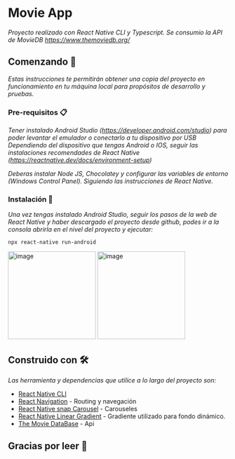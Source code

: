 # Movie App

_Proyecto realizado con React Native CLI y Typescript. Se consumio la API de MovieDB https://www.themoviedb.org/_

## Comenzando 🚀

_Estas instrucciones te permitirán obtener una copia del proyecto en funcionamiento en tu máquina local para propósitos de desarrollo y pruebas._


### Pre-requisitos 📋

_Tener instalado Android Studio (https://developer.android.com/studio) para poder levantar el emulador o conectarlo a tu dispositivo por USB_
_Dependiendo del dispositivo que tengas Android o IOS, seguir las instalaciones recomendades de React Native (https://reactnative.dev/docs/environment-setup)_

_Deberas instalar Node JS, Chocolatey y configurar las variables de entorno (Windows Control Panel). Siguiendo las instrucciones de React Native._


### Instalación 🔧

_Una vez tengas instalado Android Studio, seguir los pasos de la web de React Native y haber descargado el proyecto desde github, podes ir a la consola abrirla en el nivel del proyecto y ejecutar:_


```
npx react-native run-android
```

<img width="200" alt="image" src="https://user-images.githubusercontent.com/49825382/226664740-c74d6fed-b822-4500-a9d9-caac7772389a.png">   <img width="200" alt="image" src="https://user-images.githubusercontent.com/49825382/226664914-aa62621b-e7be-4ca1-8fad-e027e782bdf9.png">

## Construido con 🛠️

_Las herramienta y dependencias que utilice a lo largo del proyecto son:_

* [React Native CLI](https://reactnative.dev/docs/getting-started)
* [React Navigation](https://reactnavigation.org/) - Routing y navegación
* [React Native snap Carousel](https://www.npmjs.com/package/react-native-snap-carousel) - Carouseles
* [React Native Linear Gradient](https://github.com/react-native-linear-gradient/react-native-linear-gradient) - Gradiente utilizado para fondo dinámico.
* [The Movie DataBase](https://www.themoviedb.org/) - Api

## Gracias por leer 🎁


